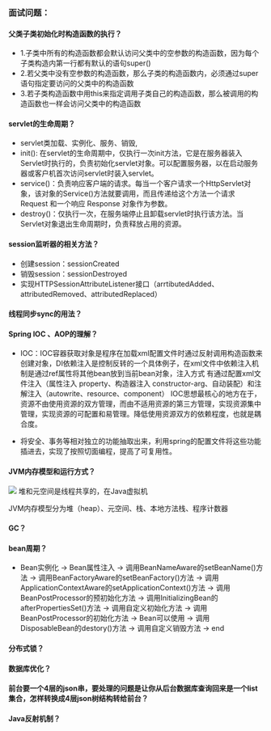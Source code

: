 ### 面试问题：

#### 父类子类初始化时构造函数的执行？
- 1.子类中所有的构造函数都会默认访问父类中的空参数的构造函数，因为每个子类构造内第一行都有默认的语句super()
- 2.若父类中没有空参数的构造函数，那么子类的构造函数内，必须通过super语句指定要访问的父类中的构造函数
- 3.若子类构造函数中用this来指定调用子类自己的构造函数，那么被调用的构造函数也一样会访问父类中的构造函数

#### servlet的生命周期？
- servlet类加载、实例化、服务、销毁,
- init(): 在servlet的生命周期中，仅执行一次init方法，它是在服务器装入Servlet时执行的，负责初始化servlet对象。可以配置服务器，以在启动服务器或客户机首次访问servlet时装入servlet。
- service()：负责响应客户端的请求。每当一个客户请求一个HttpServlet对象，该对象的Service()方法就要调用，而且传递给这个方法一个请求 Request 和一个响应 Response 对象作为参数。
- destroy()：仅执行一次，在服务端停止且卸载servlet时执行该方法。当Servlet对象退出生命周期时，负责释放占用的资源。

#### session监听器的相关方法？
- 创建session：sessionCreated
- 销毁session：sessionDestroyed
- 实现HTTPSessionAttributeListener接口（arrtibutedAdded、attributedRemoved、attributedReplaced）

#### 线程同步sync的用法？


#### Spring IOC 、AOP的理解？
- IOC：IOC容器获取对象是程序在加载xml配置文件时通过反射调用构造函数来创建对象，DI依赖注入是控制反转的一个具体例子，在xml文件中依赖注入机制是通过ref属性将其他bean放到当前bean对象，注入方式
有通过配置xml文件注入（属性注入 property、构造器注入 constructor-arg、自动装配）和注解注入（autowrite、resource、component）
IOC思想最核心的地方在于，资源不由使用资源的双方管理，而由不适用资源的第三方管理，实现资源集中管理，实现资源的可配置和易管理。降低使用资源双方的依赖程度，也就是耦合度。
  
- 将安全、事务等相对独立的功能抽取出来，利用spring的配置文件将这些功能插进去，实现了按照切面编程，提高了可复用性。

#### JVM内存模型和运行方式？
![](https://img-blog.csdnimg.cn/20191106140226745.png)
堆和元空间是线程共享的，在Java虚拟机

JVM内存模型分为堆（heap）、元空间、栈、本地方法栈、程序计数器

#### GC？


#### bean周期？
- Bean实例化 -> Bean属性注入 -> 调用BeanNameAware的setBeanName()方法 -> 调用BeanFactoryAware的setBeanFactory()方法 -> 调用ApplicationContextAware的setApplicationContext()方法
-> 调用BeanPostProcessor的预初始化方法 -> 调用InitializingBean的afterPropertiesSet()方法 -> 调用自定义初始化方法 -> 调用BeanPostProcessor的初始化方法 -> Bean可以使用 ->
  调用DisposableBean的destory()方法 -> 调用自定义销毁方法 -> end 
  

#### 分布式锁？


#### 数据库优化？


#### 前台要一个4层的json串，要处理的问题是让你从后台数据库查询回来是一个list集合，怎样转换成4层json树结构转给前台？


#### Java反射机制？

